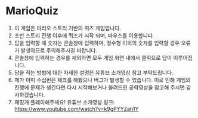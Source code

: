 # MarioQuiz
1. 이 게임은 마리오 스토리 기반의 퀴즈 게임입니다.
2. 초반 스토리 진행 이후에 퀴즈가 시작 되며, 마우스를 이용합니다.
3. 답을 입력할 때 숫자는 콘솔창에 입력하며, 정수형 이외의 숫자를 입력할 경우 오류가 발생하므로 주의해주시길 바랍니다.
4. 콘솔창에 입력하는 경우를 제외하면 모두 게임 화면 내에서 클릭으로 답이 이루어집니다.
5. 답을 적는 방법에 대한 자세한 설명은 유튜브 소개영상 참고 부탁드립니다.
6. 제가 이미 수십번은 체크를 해봤으나 버그가 발생할 수 있습니다.
이로 인해 게임의 진행에 문제가 생긴다면 다시 시작해보거나 올려드린 공략영상을 참고해 주시면 감사하겠습니다.
7. 재밌게 플레이해주세요!
유튜브 소개영상 링크: https://www.youtube.com/watch?v=k9gPYYZah1Y

